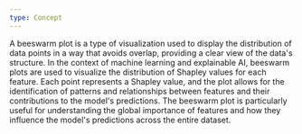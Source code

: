 ```yaml
---
type: Concept
---
```


A beeswarm plot is a type of visualization used to display the distribution of data points in a way that avoids overlap, providing a clear view of the data's structure. In the context of machine learning and explainable AI, beeswarm plots are used to visualize the distribution of Shapley values for each feature. Each point represents a Shapley value, and the plot allows for the identification of patterns and relationships between features and their contributions to the model's predictions. The beeswarm plot is particularly useful for understanding the global importance of features and how they influence the model's predictions across the entire dataset.